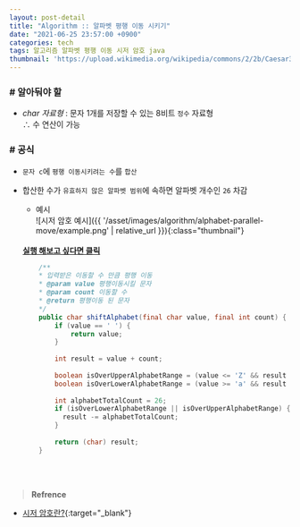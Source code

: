 ```yaml
---
layout: post-detail
title: "Algorithm :: 알파벳 평행 이동 시키기"
date: "2021-06-25 23:57:00 +0900"
categories: tech
tags: 알고리즘 알파벳 평행 이동 시저 암호 java
thumbnail: 'https://upload.wikimedia.org/wikipedia/commons/2/2b/Caesar3.svg'
---
```


### # 알아둬야 할
- *char 자료형* : 문자 1개를 저장할 수 있는 8비트 `정수` 자료형   
    ∴ 수 연산이 가능

### # 공식
- `문자 c`에 `평행 이동시키려는 수`를 `합산`
- 합산한 수가 `유효하지 않은 알파벳 범위`에 속하면 알파벳 개수인 `26` 차감

    - 예시      
    ![시저 암호 예시]({{ '/asset/images/algorithm/alphabet-parallel-move/example.png' | relative_url }}){:class="thumbnail"}  

    <br/>
    <a href="https://ideone.com/WsAgWq" target="_blank">
        <strong><i class="fas fa-play-circle"></i> 실행 해보고 싶다면 클릭</strong>
    </a>


    ```java
        /**
        * 입력받은 이동할 수 만큼 평행 이동
        * @param value 평행이동시킬 문자
        * @param count 이동할 수
        * @return 평행이동 된 문자
        */
        public char shiftAlphabet(final char value, final int count) {
            if (value == ' ') {
                return value; 
            }
        
            int result = value + count;
            
            boolean isOverUpperAlphabetRange = (value <= 'Z' && result > 'Z');
            boolean isOverLowerAlphabetRange = (value >= 'a' && result > 'z');
            
            int alphabetTotalCount = 26;
            if (isOverLowerAlphabetRange || isOverUpperAlphabetRange) {
              result -= alphabetTotalCount;
            }
            
            return (char) result;
        }
    
    ```

<br/>
<br/>

> **Refrence**
- [시저 암호란?](https://ko.wikipedia.org/wiki/%EC%B9%B4%EC%9D%B4%EC%82%AC%EB%A5%B4_%EC%95%94%ED%98%B8){:target="_blank"}
